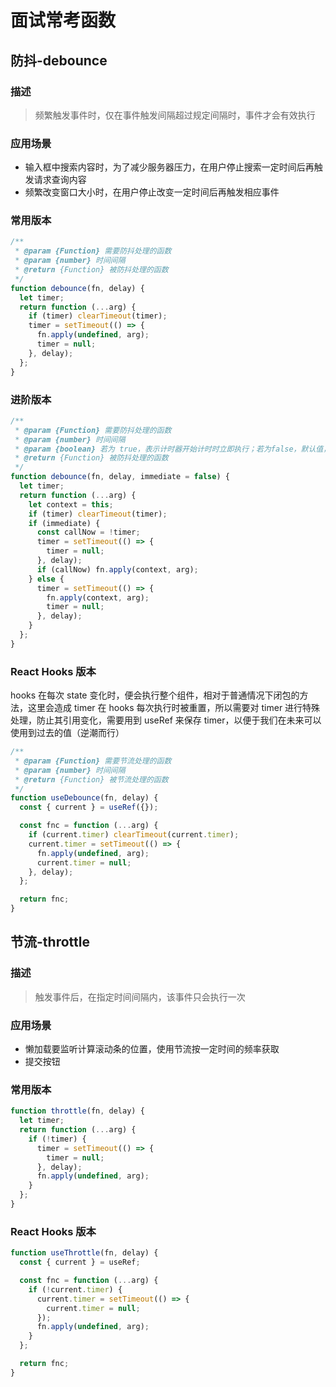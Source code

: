 # 面试常考函数

## 防抖-debounce

### 描述

> 频繁触发事件时，仅在事件触发间隔超过规定间隔时，事件才会有效执行

### 应用场景

- 输入框中搜索内容时，为了减少服务器压力，在用户停止搜索一定时间后再触发请求查询内容
- 频繁改变窗口大小时，在用户停止改变一定时间后再触发相应事件

### 常用版本

```js
/**
 * @param {Function} 需要防抖处理的函数
 * @param {number} 时间间隔
 * @return {Function} 被防抖处理的函数
 */
function debounce(fn, delay) {
  let timer;
  return function (...arg) {
    if (timer) clearTimeout(timer);
    timer = setTimeout(() => {
      fn.apply(undefined, arg);
      timer = null;
    }, delay);
  };
}
```

### 进阶版本

```js
/**
 * @param {Function} 需要防抖处理的函数
 * @param {number} 时间间隔
 * @param {boolean} 若为 true，表示计时器开始计时时立即执行；若为false，默认值，表示计时器计时结束时执行
 * @return {Function} 被防抖处理的函数
 */
function debounce(fn, delay, immediate = false) {
  let timer;
  return function (...arg) {
    let context = this;
    if (timer) clearTimeout(timer);
    if (immediate) {
      const callNow = !timer;
      timer = setTimeout(() => {
        timer = null;
      }, delay);
      if (callNow) fn.apply(context, arg);
    } else {
      timer = setTimeout(() => {
        fn.apply(context, arg);
        timer = null;
      }, delay);
    }
  };
}
```

### React Hooks 版本

hooks 在每次 state 变化时，便会执行整个组件，相对于普通情况下闭包的方法，这里会造成 timer 在 hooks 每次执行时被重置，所以需要对 timer 进行特殊处理，防止其引用变化，需要用到 useRef 来保存 timer，以便于我们在未来可以使用到过去的值（逆潮而行）

```js
/**
 * @param {Function} 需要节流处理的函数
 * @param {number} 时间间隔
 * @return {Function} 被节流处理的函数
 */
function useDebounce(fn, delay) {
  const { current } = useRef({});

  const fnc = function (...arg) {
    if (current.timer) clearTimeout(current.timer);
    current.timer = setTimeout(() => {
      fn.apply(undefined, arg);
      current.timer = null;
    }, delay);
  };

  return fnc;
}
```

## 节流-throttle

### 描述

> 触发事件后，在指定时间间隔内，该事件只会执行一次

### 应用场景

- 懒加载要监听计算滚动条的位置，使用节流按一定时间的频率获取
- 提交按钮

### 常用版本

```js
function throttle(fn, delay) {
  let timer;
  return function (...arg) {
    if (!timer) {
      timer = setTimeout(() => {
        timer = null;
      }, delay);
      fn.apply(undefined, arg);
    }
  };
}
```

### React Hooks 版本

```js
function useThrottle(fn, delay) {
  const { current } = useRef;

  const fnc = function (...arg) {
    if (!current.timer) {
      current.timer = setTimeout(() => {
        current.timer = null;
      });
      fn.apply(undefined, arg);
    }
  };

  return fnc;
}
```
